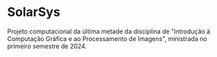 # SolarSys
Projeto computacional da última metade da disciplina de "Introdução à Computação Gráfica e ao Processamento de Imagens", ministrada no primeiro semestre de 2024.
